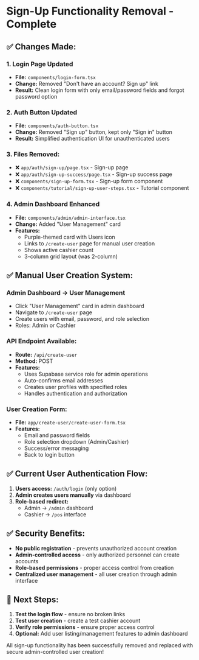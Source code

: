 # Sign-Up Functionality Removal - Complete

## ✅ Changes Made:

### 1. **Login Page Updated**
- **File:** `components/login-form.tsx`
- **Change:** Removed "Don't have an account? Sign up" link
- **Result:** Clean login form with only email/password fields and forgot password option

### 2. **Auth Button Updated**
- **File:** `components/auth-button.tsx` 
- **Change:** Removed "Sign up" button, kept only "Sign in" button
- **Result:** Simplified authentication UI for unauthenticated users

### 3. **Files Removed:**
- ❌ `app/auth/sign-up/page.tsx` - Sign-up page
- ❌ `app/auth/sign-up-success/page.tsx` - Sign-up success page  
- ❌ `components/sign-up-form.tsx` - Sign-up form component
- ❌ `components/tutorial/sign-up-user-steps.tsx` - Tutorial component

### 4. **Admin Dashboard Enhanced**
- **File:** `components/admin/admin-interface.tsx`
- **Change:** Added "User Management" card
- **Features:**
  - Purple-themed card with Users icon
  - Links to `/create-user` page for manual user creation
  - Shows active cashier count
  - 3-column grid layout (was 2-column)

## ✅ Manual User Creation System:

### **Admin Dashboard → User Management**
- Click "User Management" card in admin dashboard
- Navigate to `/create-user` page
- Create users with email, password, and role selection
- Roles: Admin or Cashier

### **API Endpoint Available:**
- **Route:** `/api/create-user`
- **Method:** POST
- **Features:**
  - Uses Supabase service role for admin operations
  - Auto-confirms email addresses
  - Creates user profiles with specified roles
  - Handles authentication and authorization

### **User Creation Form:**
- **File:** `app/create-user/create-user-form.tsx`
- **Features:**
  - Email and password fields
  - Role selection dropdown (Admin/Cashier)
  - Success/error messaging
  - Back to login button

## ✅ Current User Authentication Flow:

1. **Users access:** `/auth/login` (only option)
2. **Admin creates users manually** via dashboard
3. **Role-based redirect:**
   - Admin → `/admin` dashboard
   - Cashier → `/pos` interface

## ✅ Security Benefits:

- **No public registration** - prevents unauthorized account creation
- **Admin-controlled access** - only authorized personnel can create accounts
- **Role-based permissions** - proper access control from creation
- **Centralized user management** - all user creation through admin interface

## 🎯 Next Steps:

1. **Test the login flow** - ensure no broken links
2. **Test user creation** - create a test cashier account
3. **Verify role permissions** - ensure proper access control
4. **Optional:** Add user listing/management features to admin dashboard

All sign-up functionality has been successfully removed and replaced with secure admin-controlled user creation!